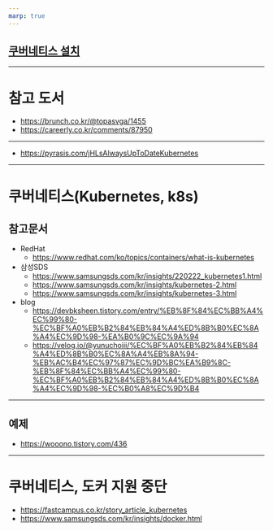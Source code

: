 ```yaml
---
marp: true
---
```

## [쿠버네티스 설치](./kubernetes_install.md)

---
# 참고 도서 
- https://brunch.co.kr/@topasvga/1455
- https://careerly.co.kr/comments/87950

---
- https://pyrasis.com/jHLsAlwaysUpToDateKubernetes

---
# 쿠버네티스(Kubernetes, k8s)
## 참고문서 
- RedHat
  - https://www.redhat.com/ko/topics/containers/what-is-kubernetes
- 삼성SDS
  - https://www.samsungsds.com/kr/insights/220222_kubernetes1.html
  - https://www.samsungsds.com/kr/insights/kubernetes-2.html
  - https://www.samsungsds.com/kr/insights/kubernetes-3.html
- blog
  - https://devbksheen.tistory.com/entry/%EB%8F%84%EC%BB%A4%EC%99%80-%EC%BF%A0%EB%B2%84%EB%84%A4%ED%8B%B0%EC%8A%A4%EC%9D%98-%EA%B0%9C%EC%9A%94
  - https://velog.io/@yunuchoiii/%EC%BF%A0%EB%B2%84%EB%84%A4%ED%8B%B0%EC%8A%A4%EB%8A%94-%EB%AC%B4%EC%97%87%EC%9D%BC%EA%B9%8C-%EB%8F%84%EC%BB%A4%EC%99%80-%EC%BF%A0%EB%B2%84%EB%84%A4%ED%8B%B0%EC%8A%A4%EC%9D%98-%EC%B0%A8%EC%9D%B4

---
## 예제
- https://wooono.tistory.com/436


---
# 쿠버네티스, 도커 지원 중단
- https://fastcampus.co.kr/story_article_kubernetes
- https://www.samsungsds.com/kr/insights/docker.html

